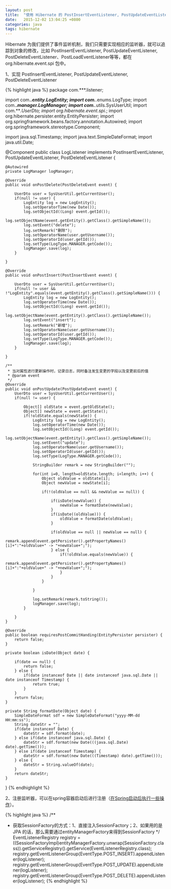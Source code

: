 ```yaml
---
layout: post
title:  "使用 Hibernate 的 PostInsertEventListener, PostUpdateEventListener, PostDeleteEventListener 做日志管理"
date:   2015-12-02 13:04:25 +0800
categories: java
tags: hibernate
---
```

Hibernate 为我们提供了事件监听机制，我们只需要实现相应的监听器，就可以追踪到对象的修改，比如 PostInsertEventListener, PostUpdateEventListener, PostDeleteEventListener、PostLoadEventListener等等，都在 org.hibernate.event.spi 包中。

<!-- more -->

1、实现 PostInsertEventListener, PostUpdateEventListener, PostDeleteEventListener

{% highlight java %}
package com.***.listener;

import com.***.entity.LogEntity;
import com.***.enums.LogType;
import com.***.manager.LogManager;
import com.***.utils.SysUserUtil;
import com.***.UserDto;
import org.hibernate.event.spi.*;
import org.hibernate.persister.entity.EntityPersister;
import org.springframework.beans.factory.annotation.Autowired;
import org.springframework.stereotype.Component;

import java.sql.Timestamp;
import java.text.SimpleDateFormat;
import java.util.Date;

@Component
public class LogListener implements PostInsertEventListener, PostUpdateEventListener, PostDeleteEventListener {

    @Autowired
    private LogManager logManager;

    @Override
    public void onPostDelete(PostDeleteEvent event) {

        UserDto user = SysUserUtil.getCurrentUser();
        if(null != user) {
            LogEntity log = new LogEntity();
            log.setOperatorTime(new Date());
            log.setObjectId((Long) event.getId());
            log.setObjectName(event.getEntity().getClass().getSimpleName());
            log.setEvent("delete");
            log.setRemark("删除");
            log.setOperatorName(user.getUsername());
            log.setOperatorId(user.getId());
            log.setType(LogType.MANAGER.getCode());
            logManager.save(log);
        }

    }

    @Override
    public void onPostInsert(PostInsertEvent event) {

        UserDto user = SysUserUtil.getCurrentUser();
        if(null != user && !"LogEntity".equals(event.getEntity().getClass().getSimpleName())) {
            LogEntity log = new LogEntity();
            log.setOperatorTime(new Date());
            log.setObjectId((Long) event.getId());
            log.setObjectName(event.getEntity().getClass().getSimpleName());
            log.setEvent("insert");
            log.setRemark("新增");
            log.setOperatorName(user.getUsername());
            log.setOperatorId(user.getId());
            log.setType(LogType.MANAGER.getCode());
            logManager.save(log);
        }

    }

    /**
     * 当对属性进行更新操作时，记录日志，同时备注发生变更的字段以及变更前后的值
     * @param event
     */
    @Override
    public void onPostUpdate(PostUpdateEvent event) {
        UserDto user = SysUserUtil.getCurrentUser();
        if(null != user) {

            Object[] oldState = event.getOldState();
            Object[] newState = event.getState();
            if(!oldState.equals(newState)) {
                LogEntity log = new LogEntity();
                log.setOperatorTime(new Date());
                log.setObjectId((Long) event.getId());
                log.setObjectName(event.getEntity().getClass().getSimpleName());
                log.setEvent("update");
                log.setOperatorName(user.getUsername());
                log.setOperatorId(user.getId());
                log.setType(LogType.MANAGER.getCode());

                StringBuilder remark = new StringBuilder("");

                for(int i=0, length=oldState.length; i<length; i++) {
                    Object oldValue = oldState[i];
                    Object newValue = newState[i];

                    if(!(oldValue == null && newValue == null)) {

                        if(isDate(newValue)) {
                            newValue = formatDate(newValue);
                        }
                        if(isDate((oldValue))) {
                            oldValue = formatDate(oldValue);
                        }

                        if(oldValue == null || newValue == null) {
                            remark.append(event.getPersister().getPropertyNames()[i]+":"+oldValue+" -> "+newValue+";");
                        } else {
                            if(!oldValue.equals(newValue)) {
                                remark.append(event.getPersister().getPropertyNames()[i]+":"+oldValue+" -> "+newValue+";");
                            }
                        }
                    }

                }

                log.setRemark(remark.toString());
                logManager.save(log);
            }

        }
    }

    @Override
    public boolean requiresPostCommitHanding(EntityPersister persister) {
        return false;
    }

    private boolean isDate(Object date) {

        if(date == null) {
            return false;
        } else {
            if(date instanceof Date || date instanceof java.sql.Date || date instanceof Timestamp) {
                return true;
            }
        }
        return false;
    }

    private String formatDate(Object date) {
        SimpleDateFormat sdf = new SimpleDateFormat("yyyy-MM-dd HH:mm:ss");
        String dateStr = "";
        if(date instanceof Date) {
            dateStr = sdf.format(date);
        } else if(date instanceof java.sql.Date) {
            dateStr = sdf.format(new Date(((java.sql.Date) date).getTime()));
        } else if(date instanceof Timestamp) {
            dateStr = sdf.format(new Date(((Timestamp) date).getTime()));
        } else {
            dateStr = String.valueOf(date);
        }
        return dateStr;
    }
}
{% endhighlight %}

2、注册监听器，可以在spring容器启动后进行注册（[在Spring启动后执行一些操作](execute-after-spring-startup.html "在Spring启动后执行一些操作")）。

{% highlight java %}
/** 
 * 获取SessionFactory的方式：1、直接注入SessionFactory；2、如果用的是 JPA 的话，那么需要通过entityManagerFactory来得到SessionFactory
 */
EventListenerRegistry registry  = ((SessionFactoryImpl)entityManagerFactory.unwrap(SessionFactory.class)).getServiceRegistry().getService(EventListenerRegistry.class);
registry.getEventListenerGroup(EventType.POST_INSERT).appendListener(logListener);
registry.getEventListenerGroup(EventType.POST_UPDATE).appendListener(logListener);
registry.getEventListenerGroup(EventType.POST_DELETE).appendListener(logListener);
{% endhighlight %}